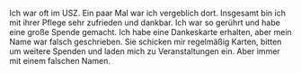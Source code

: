 Ich war oft im USZ. Ein paar Mal war ich vergeblich dort. Insgesamt bin ich mit ihrer Pflege sehr zufrieden und dankbar. Ich war so gerührt und habe eine große Spende gemacht. Ich habe eine Dankeskarte erhalten, aber mein Name war falsch geschrieben. Sie schicken mir regelmäßig Karten, bitten um weitere Spenden und laden mich zu Veranstaltungen ein. Aber immer mit einem falschen Namen.